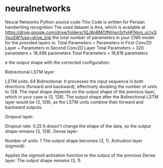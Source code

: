 # neuralnetworks
Neural Networks Python source code
This Code is written for Persian handwriting recognition 
The used dataset is Aira, which is available at https://drive.google.com/drive/folders/1QJ8nBMOfNVwnSrfvHFNsm_uLtyQVouSW?usp=drive_link
the total number of parameters in your CNN model for the provided layers is:
Total Parameters = Parameters in First Conv2D Layer + Parameters in Second Conv2D Layer
Total Parameters = 320 parameters + 18,496 parameters
Total Parameters = 18,816 parameters

e the output shape with the corrected configuration:

Bidirectional LSTM layer:

LSTM units: 64
Bidirectional: It processes the input sequence in both directions (forward and backward), effectively doubling the number of units to 128.
The input shape depends on the output shape of the previous layer, which in your case is (3, 128).
The output shape after the Bidirectional LSTM layer would be (3, 128), as the LSTM units combine their forward and backward outputs.

Dropout layer:

Dropout rate: 0.25
It doesn't change the shape of the data, so the output shape remains (3, 128).
Dense layer:

Number of units: 1
The output shape becomes (3, 1).
Activation layer (sigmoid):

Applies the sigmoid activation function to the output of the previous Dense layer.
The output shape remains (3, 1).

